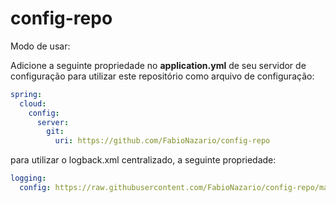 # config-repo

Modo de usar:<br>

Adicione a seguinte propriedade no **application.yml** de seu servidor de configuração para utilizar este repositório como arquivo de configuração:

```yml
spring:
  cloud:
    config:
      server:
        git:
          uri: https://github.com/FabioNazario/config-repo
```

para utilizar o logback.xml centralizado, a seguinte propriedade:

```yml
logging:
  config: https://raw.githubusercontent.com/FabioNazario/config-repo/main/logback.xml
```

